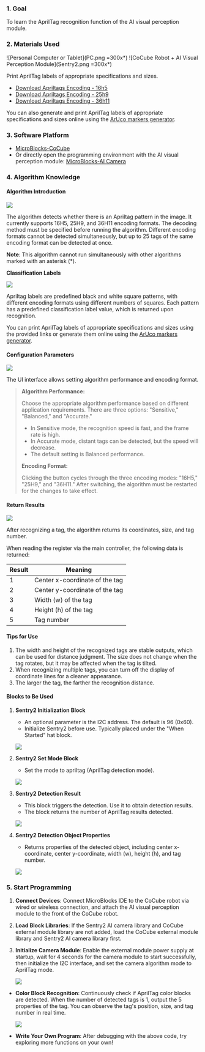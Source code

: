 ### 1. Goal

To learn the AprilTag recognition function of the AI visual perception module.

### 2. Materials Used

![Personal Computer or Tablet](PC.png =300x*)
![CoCube Robot + AI Visual Perception Module](Sentry2.png =300x*)

Print AprilTag labels of appropriate specifications and sizes.

- [Download Apriltags Encoding - 16h5](https://tosee.readthedocs.io/zh/latest/_downloads/69489d7ebc0ff9d43cc92893281b6731/apriltags%E6%A0%87%E7%AD%BE%E7%BC%96%E7%A0%81-16h5.pdf)  
- [Download Apriltags Encoding - 25h9](https://tosee.readthedocs.io/zh/latest/_downloads/2d2a4bff63b80e05f846a60d48b27afd/apriltags%E6%A0%87%E7%AD%BE%E7%BC%96%E7%A0%81-25h9.pdf)  
- [Download Apriltags Encoding - 36h11](https://tosee.readthedocs.io/zh/latest/_downloads/d9438412c56f6105a50ac4057d980c49/apriltags%E6%A0%87%E7%AD%BE%E7%BC%96%E7%A0%81-36h11.pdf)  

You can also generate and print AprilTag labels of appropriate specifications and sizes online using the [ArUco markers generator](https://chev.me/arucogen/).

### 3. Software Platform

- [MicroBlocks-CoCube](https://microblocksfun.cn/run/microblocks.html#scripts=GP%20Scripts%0Adepends%20%27CoCube%27)  
- Or directly open the programming environment with the AI visual perception module: [MicroBlocks-AI Camera](https://microblocksfun.cn/run/microblocks.html#scripts=GP%20Scripts%0Adepends%20%27CoCube%20Module%27%20%27Sentry2%20AI%20camera%27)

### 4. Algorithm Knowledge

#### Algorithm Introduction

![](image-2.png)

The algorithm detects whether there is an Apriltag pattern in the image. It currently supports 16H5, 25H9, and 36H11 encoding formats. The decoding method must be specified before running the algorithm. Different encoding formats cannot be detected simultaneously, but up to 25 tags of the same encoding format can be detected at once.

**Note**: This algorithm cannot run simultaneously with other algorithms marked with an asterisk (*).

**Classification Labels**

![](image-3.png)

Apriltag labels are predefined black and white square patterns, with different encoding formats using different numbers of squares. Each pattern has a predefined classification label value, which is returned upon recognition.

You can print AprilTag labels of appropriate specifications and sizes using the provided links or generate them online using the [ArUco markers generator](https://chev.me/arucogen/).

#### Configuration Parameters

![](image-1.png)

The UI interface allows setting algorithm performance and encoding format.

> **Algorithm Performance:**
>
> Choose the appropriate algorithm performance based on different application requirements. There are three options: "Sensitive," "Balanced," and "Accurate."
>
> - In Sensitive mode, the recognition speed is fast, and the frame rate is high.
> - In Accurate mode, distant tags can be detected, but the speed will decrease.
> - The default setting is Balanced performance.
>
> **Encoding Format:**
>
> Clicking the button cycles through the three encoding modes: "16H5," "25H9," and "36H11." After switching, the algorithm must be restarted for the changes to take effect.

#### Return Results

![](image.png)

After recognizing a tag, the algorithm returns its coordinates, size, and tag number.

When reading the register via the main controller, the following data is returned:

| **Result** | **Meaning**          |
|------------|----------------------|
| 1          | Center x-coordinate of the tag |
| 2          | Center y-coordinate of the tag |
| 3          | Width (w) of the tag       |
| 4          | Height (h) of the tag      |
| 5          | Tag number             |

#### Tips for Use

1. The width and height of the recognized tags are stable outputs, which can be used for distance judgment. The size does not change when the tag rotates, but it may be affected when the tag is tilted.
2. When recognizing multiple tags, you can turn off the display of coordinate lines for a cleaner appearance.
3. The larger the tag, the farther the recognition distance.

#### Blocks to Be Used

1. **Sentry2 Initialization Block**

   - An optional parameter is the I2C address. The default is 96 (0x60).
   - Initialize Sentry2 before use. Typically placed under the "When Started" hat block.

   ![](init.png)

2. **Sentry2 Set Mode Block**

   - Set the mode to apriltag (AprilTag detection mode).

   ![](apriltag.png)

3. **Sentry2 Detection Result**

   - This block triggers the detection. Use it to obtain detection results.
   - The block returns the number of AprilTag results detected.

   ![](resultblock.png)

4. **Sentry2 Detection Object Properties**

   - Returns properties of the detected object, including center x-coordinate, center y-coordinate, width (w), height (h), and tag number.

   ![](property.png)

### 5. Start Programming

1. **Connect Devices**: Connect MicroBlocks IDE to the CoCube robot via wired or wireless connection, and attach the AI visual perception module to the front of the CoCube robot.

2. **Load Block Libraries**: If the Sentry2 AI camera library and CoCube external module library are not added, load the CoCube external module library and Sentry2 AI camera library first.

3. **Initialize Camera Module**: Enable the external module power supply at startup, wait for 4 seconds for the camera module to start successfully, then initialize the I2C interface, and set the camera algorithm mode to AprilTag mode.

   ![](apriltaginit.png)

* **Color Block Recognition**: Continuously check if AprilTag color blocks are detected. When the number of detected tags is 1, output the 5 properties of the tag. You can observe the tag's position, size, and tag number in real time.

   ![](result.png)

* **Write Your Own Program**: After debugging with the above code, try exploring more functions on your own!